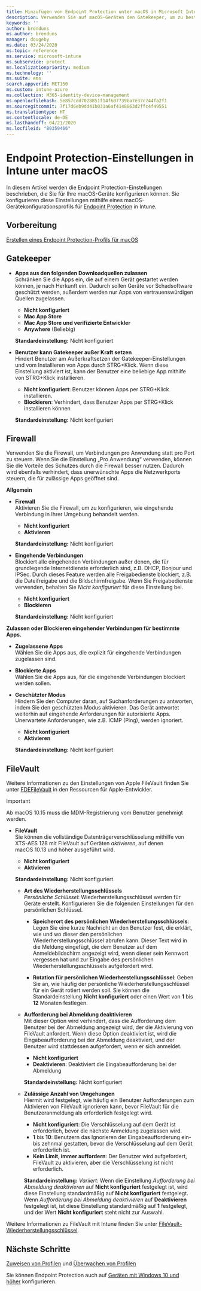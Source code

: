 ```yaml
---
title: Hinzufügen von Endpoint Protection unter macOS in Microsoft Intune – Azure | Microsoft-Dokumentation
description: Verwenden Sie auf macOS-Geräten den Gatekeeper, um zu bestimmen, wo Apps, einschließlich der Mac App Store, installiert werden können. Aktivieren oder Konfigurieren Sie ebenfalls eine Firewall, um bestimmte Apps zuzulassen, zu blockieren, den geschützten Modus zu verwenden oder bestimmte Arten von eingehenden Verbindungen mithilfe von Microsoft Intune zu blockieren.
keywords: ''
author: brenduns
ms.author: brenduns
manager: dougeby
ms.date: 03/24/2020
ms.topic: reference
ms.service: microsoft-intune
ms.subservice: protect
ms.localizationpriority: medium
ms.technology: ''
ms.suite: ems
search.appverid: MET150
ms.custom: intune-azure
ms.collection: M365-identity-device-management
ms.openlocfilehash: 5e857cdd7028851f14f607739ba7e37c744fa2f1
ms.sourcegitcommit: 7f17d6eb9dd41b031a6af4148863d2ffc4f49551
ms.translationtype: HT
ms.contentlocale: de-DE
ms.lasthandoff: 04/21/2020
ms.locfileid: "80359466"
---
```

# <a name="macos-endpoint-protection-settings-in-intune"></a>Endpoint Protection-Einstellungen in Intune unter macOS  

In diesem Artikel werden die Endpoint Protection-Einstellungen beschrieben, die Sie für Ihre macOS-Geräte konfigurieren können. Sie konfigurieren diese Einstellungen mithilfe eines macOS-Gerätekonfigurationsprofils für [Endpoint Protection](endpoint-protection-configure.md) in Intune.  

## <a name="before-you-begin"></a>Vorbereitung

[Erstellen eines Endpoint Protection-Profils für macOS](endpoint-protection-configure.md)

## <a name="gatekeeper"></a>Gatekeeper  

- **Apps aus den folgenden Downloadquellen zulassen**  
  Schränken Sie die Apps ein, die auf einem Gerät gestartet werden können, je nach Herkunft ein. Dadurch sollen Geräte vor Schadsoftware geschützt werden, außerdem werden nur Apps von vertrauenswürdigen Quellen zugelassen.  

  - **Nicht konfiguriert**  
  - **Mac App Store**  
  - **Mac App Store und verifizierte Entwickler**  
  - **Anywhere** (Beliebig)  

  **Standardeinstellung:** Nicht konfiguriert  

- **Benutzer kann Gatekeeper außer Kraft setzen**  
  Hindert Benutzer am Außerkraftsetzen der Gatekeeper-Einstellungen und vom Installieren von Apps durch STRG+Klick. Wenn diese Einstellung aktiviert ist, kann der Benutzer eine beliebige App mithilfe von STRG+Klick installieren.  
 
  - **Nicht konfiguriert**: Benutzer können Apps per STRG+Klick installieren.  
  - **Blockieren**: Verhindert, dass Benutzer Apps per STRG+Klick installieren können  

  **Standardeinstellung:** Nicht konfiguriert  

## <a name="firewall"></a>Firewall  

Verwenden Sie die Firewall, um Verbindungen pro Anwendung statt pro Port zu steuern. Wenn Sie die Einstellung „Pro Anwendung“ verwenden, können Sie die Vorteile des Schutzes durch die Firewall besser nutzen. Dadurch wird ebenfalls verhindert, dass unerwünschte Apps die Netzwerkports steuern, die für zulässige Apps geöffnet sind.  

**Allgemein**
- **Firewall**  
  Aktivieren Sie die Firewall, um zu konfigurieren, wie eingehende Verbindung in Ihrer Umgebung behandelt werden.  
  - **Nicht konfiguriert**  
  - **Aktivieren**  

  **Standardeinstellung:** Nicht konfiguriert  

- **Eingehende Verbindungen**  
  Blockiert alle eingehenden Verbindungen außer denen, die für grundlegende Internetdienste erforderlich sind, z.B. DHCP, Bonjour und IPSec. Durch dieses Feature werden alle Freigabedienste blockiert, z.B. die Dateifreigabe und die Bildschirmfreigabe. Wenn Sie Freigabedienste verwenden, behalten Sie *Nicht konfiguriert* für diese Einstellung bei.  
  - **Nicht konfiguriert**  
  - **Blockieren**  

  **Standardeinstellung:** Nicht konfiguriert  

**Zulassen oder Blockieren eingehender Verbindungen für bestimmte Apps.**  

  - **Zugelassene Apps**  
    Wählen Sie die Apps aus, die explizit für eingehende Verbindungen zugelassen sind.  

  - **Blockierte Apps**  
    Wählen Sie die Apps aus, für die eingehende Verbindungen blockiert werden sollen.  

  - **Geschützter Modus**  
    Hindern Sie den Computer daran, auf Suchanforderungen zu antworten, indem Sie den geschützten Modus aktivieren. Das Gerät antwortet weiterhin auf eingehende Anforderungen für autorisierte Apps. Unerwartete Anforderungen, wie z.B. ICMP (Ping), werden ignoriert.  
    - **Nicht konfiguriert**  
    - **Aktivieren**  

    **Standardeinstellung:** Nicht konfiguriert  

## <a name="filevault"></a>FileVault  
Weitere Informationen zu den Einstellungen von Apple FileVault finden Sie unter [FDEFileVault](https://developer.apple.com/documentation/devicemanagement/fdefilevault) in den Ressourcen für Apple-Entwickler. 

> [!IMPORTANT]  
> Ab macOS 10.15 muss die MDM-Registrierung vom Benutzer genehmigt werden. 

- **FileVault**  
  Sie können die vollständige Datenträgerverschlüsselung mithilfe von XTS-AES 128 mit FileVault auf Geräten *aktivieren*, auf denen macOS 10.13 und höher ausgeführt wird.  
  - **Nicht konfiguriert**  
  - **Aktivieren**  

  **Standardeinstellung:** Nicht konfiguriert  

  - **Art des Wiederherstellungsschlüssels**  
    *Persönliche Schlüssel*: Wiederherstellungsschlüssel werden für Geräte erstellt. Konfigurieren Sie die folgenden Einstellungen für den persönlichen Schlüssel.  

    - **Speicherort des persönlichen Wiederherstellungsschlüssels**: Legen Sie eine kurze Nachricht an den Benutzer fest, die erklärt, wie und wo dieser den persönlichen Wiederherstellungsschlüssel abrufen kann. Dieser Text wird in die Meldung eingefügt, die dem Benutzer auf dem Anmeldebildschirm angezeigt wird, wenn dieser sein Kennwort vergessen hat und zur Eingabe des persönlichen Wiederherstellungsschlüssels aufgefordert wird.  

    - **Rotation für persönlichen Wiederherstellungsschlüssel**: Geben Sie an, wie häufig der persönliche Wiederherstellungsschlüssel für ein Gerät rotiert werden soll. Sie können die Standardeinstellung **Nicht konfiguriert** oder einen Wert von **1** bis **12** Monaten festlegen.  

  - **Aufforderung bei Abmeldung deaktivieren**  
    Mit dieser Option wird verhindert, dass die Aufforderung dem Benutzer bei der Abmeldung angezeigt wird, der die Aktivierung von FileVault anfordert.  Wenn diese Option deaktiviert ist, wird die Eingabeaufforderung bei der Abmeldung deaktiviert, und der Benutzer wird stattdessen aufgefordert, wenn er sich anmeldet.  
    - **Nicht konfiguriert**  
    - **Deaktivieren**: Deaktiviert die Eingabeaufforderung bei der Abmeldung

    **Standardeinstellung:** Nicht konfiguriert  

  - **Zulässige Anzahl von Umgehungen**  
  Hiermit wird festgelegt, wie häufig ein Benutzer Aufforderungen zum Aktivieren von FileVault ignorieren kann, bevor FileVault für die Benutzeranmeldung als erforderlich festgelegt wird. 

    - **Nicht konfiguriert**: Die Verschlüsselung auf dem Gerät ist erforderlich, bevor die nächste Anmeldung zugelassen wird.  
    - **1** bis **10**: Benutzern das Ignorieren der Eingabeaufforderung ein- bis zehnmal gestatten, bevor die Verschlüsselung auf dem Gerät erforderlich ist.  
    - **Kein Limit, immer auffordern**: Der Benutzer wird aufgefordert, FileVault zu aktivieren, aber die Verschlüsselung ist nicht erforderlich.  
 
    **Standardeinstellung:** *Variiert*: Wenn die Einstellung *Aufforderung bei Abmeldung deaktivieren* auf **Nicht konfiguriert** festgelegt ist, wird diese Einstellung standardmäßig auf **Nicht konfiguriert** festgelegt. Wenn *Aufforderung bei Abmeldung deaktivieren* auf **Deaktivieren** festgelegt ist, ist diese Einstellung standardmäßig auf **1** festgelegt, und der Wert **Nicht konfiguriert** steht nicht zur Auswahl.

Weitere Informationen zu FileVault mit Intune finden Sie unter [FileVault-Wiederherstellungsschlüssel](encryption-monitor.md#filevault-recovery-keys).

## <a name="next-steps"></a>Nächste Schritte

[Zuweisen von Profilen](../configuration/device-profile-assign.md) und [Überwachen von Profilen](../configuration/device-profile-monitor.md)

Sie können Endpoint Protection auch auf [Geräten mit Windows 10 und höher](endpoint-protection-windows-10.md) konfigurieren.
